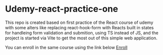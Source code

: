 # Udemy-react-practice-one

This repo is created based on first practice of the React course of udemy with some alters like replacing react-hook-form with Reacts built in states for handleing form validation and submition, using TS instead of JS, and the project is started via Vite to get the most out of this simple web application.

You can enroll in the same course using the link below
<a href="https://www.udemy.com/course/react-the-complete-guide-incl-redux/">Enroll</a>
